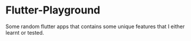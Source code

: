# Flutter-Playground
Some random flutter apps that contains some unique features that I either learnt or tested.

